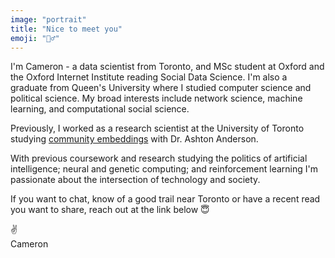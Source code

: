 ```yaml
---
image: "portrait"
title: "Nice to meet you"
emoji: "🙋‍♂️"
---
```


I'm Cameron - a data scientist from Toronto, and MSc student at Oxford and the Oxford Internet Institute reading Social Data Science. I'm also a graduate from Queen's University where I studied computer science and political science. My broad interests include network science, machine learning, and computational social science.

Previously, I worked as a research scientist at the University of Toronto studying [community embeddings](http://csslab.cs.toronto.edu/gs/) with Dr. Ashton Anderson.

With previous coursework and research studying the politics of artificial intelligence; neural and genetic computing; and reinforcement learning I'm passionate about the intersection of technology and society.

If you want to chat, know of a good trail near Toronto or have a recent read you want to share, reach out at the link below 😇

✌️<br/>
Cameron
